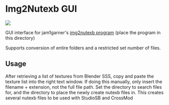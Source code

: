 # Img2Nutexb GUI

![](https://user-images.githubusercontent.com/13909643/170865366-5e720601-f3a2-4d6a-84b3-e58926706ea0.PNG)

GUI interface for jam1garner's [img2nutexb program](https://github.com/jam1garner/img2nutexb) (place the program in this directory)

Supports conversion of entire folders and a restricted set number of files.

## Usage

After retrieving a list of textures from Blender SSS, copy and paste the texture list into the right text window. If doing this manually, only insert the filename + extension, not the full file path. Set the directory to search files for, and the directory to place the newly create nutexb files in. This creates several nutexb files to be used with StudioSB and CrossMod
